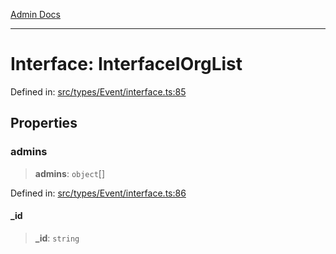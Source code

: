 [Admin Docs](/)

***

# Interface: InterfaceIOrgList

Defined in: [src/types/Event/interface.ts:85](https://github.com/PalisadoesFoundation/talawa-admin/blob/main/src/types/Event/interface.ts#L85)

## Properties

### admins

> **admins**: `object`[]

Defined in: [src/types/Event/interface.ts:86](https://github.com/PalisadoesFoundation/talawa-admin/blob/main/src/types/Event/interface.ts#L86)

#### \_id

> **\_id**: `string`
